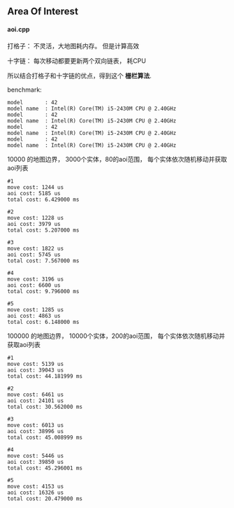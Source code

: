 ## Area Of Interest

#### aoi.cpp

打格子： 不灵活，大地图耗内存。 但是计算高效

十字链： 每次移动都要更新两个双向链表， 耗CPU


所以结合打格子和十字链的优点，得到这个 **栅栏算法**.


benchmark:
```
model       : 42
model name  : Intel(R) Core(TM) i5-2430M CPU @ 2.40GHz
model       : 42
model name  : Intel(R) Core(TM) i5-2430M CPU @ 2.40GHz
model       : 42
model name  : Intel(R) Core(TM) i5-2430M CPU @ 2.40GHz
model       : 42
model name  : Intel(R) Core(TM) i5-2430M CPU @ 2.40GHz
```

10000 的地图边界， 3000个实体，80的aoi范围， 每个实体依次随机移动并获取aoi列表
```
#1
move cost: 1244 us
aoi cost: 5185 us
total cost: 6.429000 ms

#2
move cost: 1228 us
aoi cost: 3979 us
total cost: 5.207000 ms

#3
move cost: 1822 us
aoi cost: 5745 us
total cost: 7.567000 ms

#4
move cost: 3196 us
aoi cost: 6600 us
total cost: 9.796000 ms

#5
move cost: 1285 us
aoi cost: 4863 us
total cost: 6.148000 ms
```

100000 的地图边界， 10000个实体，200的aoi范围， 每个实体依次随机移动并获取aoi列表
```
#1
move cost: 5139 us
aoi cost: 39043 us
total cost: 44.181999 ms

#2
move cost: 6461 us
aoi cost: 24101 us
total cost: 30.562000 ms

#3
move cost: 6013 us
aoi cost: 38996 us
total cost: 45.008999 ms

#4
move cost: 5446 us
aoi cost: 39850 us
total cost: 45.296001 ms

#5
move cost: 4153 us
aoi cost: 16326 us
total cost: 20.479000 ms
```

